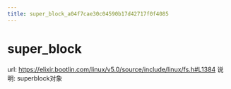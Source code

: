 ```yaml
---
title: super_block_a04f7cae30c04590b17d42717f0f4085
---
```


# super_block

url: https://elixir.bootlin.com/linux/v5.0/source/include/linux/fs.h#L1384
说明: superblock对象